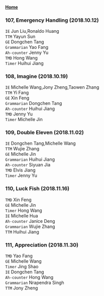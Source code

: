 #### [Home](https://eshtmc.github.io/)    

### 107, Emergency Handling (2018.10.12)   
`IE` Jun Liu,Ronaldo Huang   
`TTM` Yayun Sun   
`GE` Dongchen Tang   
`Grammarian` Yao Fang   
`Ah-counter` Jenny Yu   
`TMD` Hong Wang   
`Timer` Huihui Jiang   

### 108, Imagine (2018.10.19)   
`IE` Michelle Wang,Jony Zheng,Taowen Zhang   
`TTM` Yi Fang   
`GE` Xin Feng   
`Grammarian` Dongchen Tang   
`Ah-counter` Huihui Jiang   
`TMD` Jenny Yu   
`Timer` Michelle Jin   

### 109, Double Eleven (2018.11.02)   
`IE` Dongchen Tang,Michelle Wang   
`TTM` Wujie Zhang   
`GE` Michelle Jin   
`Grammarian` Huihui Jiang   
`Ah-counter` Siyuan Jia   
`TMD` Elvis Jiang   
`Timer` Jenny Yu   

### 110, Luck Fish (2018.11.16)   
`TMD` Xin Feng   
`GE` Michelle Jin   
`Timer` Hong Wang   
`IE` Michelle Hua   
`Ah-counter` Janice Deng   
`Grammarian` Wujie Zhang   
`TTM` Huihui Jiang   

### 111, Appreciation (2018.11.30)   
`TMD` Yao Fang   
`GE` Michelle Wang   
`Timer` Jing Shao   
`IE` Dongchen Tang   
`Ah-counter` Hong Wang   
`Grammarian` Nrapendra Singh   
`TTM` Jony Zheng   
